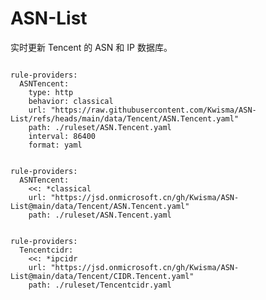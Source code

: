 
# ASN-List

实时更新 Tencent 的 ASN 和 IP 数据库。

<pre><code class="language-javascript">
rule-providers:
  ASNTencent:
    type: http
    behavior: classical
    url: "https://raw.githubusercontent.com/Kwisma/ASN-List/refs/heads/main/data/Tencent/ASN.Tencent.yaml"
    path: ./ruleset/ASN.Tencent.yaml
    interval: 86400
    format: yaml
</code></pre>

<pre><code class="language-javascript">
rule-providers:
  ASNTencent:
    <<: *classical
    url: "https://jsd.onmicrosoft.cn/gh/Kwisma/ASN-List@main/data/Tencent/ASN.Tencent.yaml"
    path: ./ruleset/ASN.Tencent.yaml
</code></pre>

<pre><code class="language-javascript">
rule-providers:
  Tencentcidr:
    <<: *ipcidr
    url: "https://jsd.onmicrosoft.cn/gh/Kwisma/ASN-List@main/data/Tencent/CIDR.Tencent.yaml"
    path: ./ruleset/Tencentcidr.yaml
</code></pre>